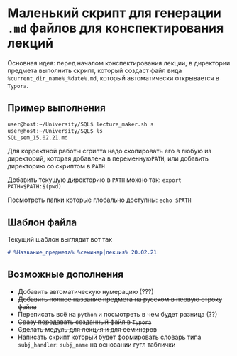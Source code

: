 # Маленький скрипт для генерации `.md` файлов для конспектирования лекций

Основная идея: перед началом конспектирования лекции, в директории предмета выполнить скрипт, который создаст файл вида `%current_dir_name%_%date%.md`, который автоматически открывается в `Typora`.

## Пример выполнения

```bash
user@host:~/University/SQL$ lecture_maker.sh s
user@host:~/University/SQL$ ls
SQL_sem_15.02.21.md
```

Для корректной работы сrрипта надо скопировать его в любую из директорий, которая добавлена в переменную`PATH`, или добавить директорию со скриптом в `PATH`

Добавить текущую директорию в `PATH` можно так: `export PATH=$PATH:$(pwd)`

Посмотреть папки которые глобально доступны: `echo $PATH`

## Шаблон файла

Текущий шаблон выглядит вот так

```markdown
# %Название_предмета% %семинар|лекция% 20.02.21


```

## Возможные дополнения

- Добавить автоматическую нумерацию (???)
- ~~Добавить полное название предмета на русском в первую строку файла~~
- Переписать всё на `python` и посмотреть в чем будет разница (??)
- ~~Сразу передавать созданный файл в `Typora`~~
- ~~Сделать модуль для лекция и для семинаров~~
- Написать скрипт который будет формировать словарь типа `subj_handler`: `subj_name` на основании гугл таблички
